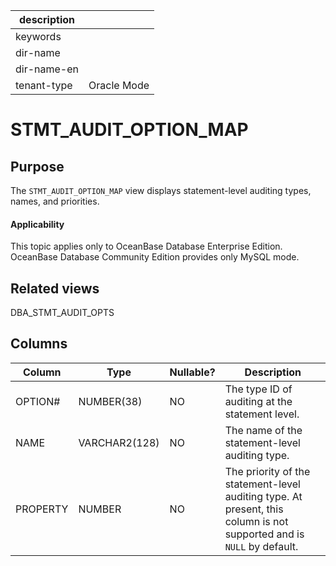 | description ||
|---|---|
| keywords ||
| dir-name ||
| dir-name-en ||
| tenant-type | Oracle Mode |

# STMT_AUDIT_OPTION_MAP

Purpose
-----------

The `STMT_AUDIT_OPTION_MAP` view displays statement-level auditing types, names, and priorities.

<main id="notice" >
    <h4>Applicability</h4>
    <p>This topic applies only to OceanBase Database Enterprise Edition. OceanBase Database Community Edition provides only MySQL mode. </p>
  </main>

Related views
-------------

DBA_STMT_AUDIT_OPTS

Columns
-------------

| **Column** | **Type** | **Nullable?** | **Description** |
|----------|---------------|----------------|-------------------------------------|
| OPTION# | NUMBER(38) | NO | The type ID of auditing at the statement level. |
| NAME | VARCHAR2(128) | NO | The name of the statement-level auditing type. |
| PROPERTY | NUMBER | NO | The priority of the statement-level auditing type. At present, this column is not supported and is `NULL` by default. |
